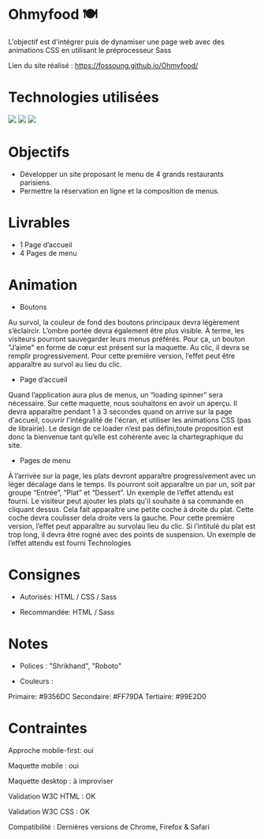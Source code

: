 
# Ohmyfood 🍽

 L'objectif est d'intégrer puis de dynamiser une page web avec des animations CSS en utilisant le préprocesseur Sass


Lien du site réalisé : https://fossoung.github.io/Ohmyfood/

# Technologies utilisées 

<img src="https://img.shields.io/badge/HTML5-E34F26?style=for-the-badge&logo=html5&logoColor=white" /> <img src="https://img.shields.io/badge/CSS3-1572B6?style=for-the-badge&logo=css3&logoColor=white" /> <img src="https://img.shields.io/badge/Sass-CC6699?style=for-the-badge&logo=sass&logoColor=white" /> 

# Objectifs

- Développer un site proposant le menu de 4 grands restaurants parisiens.
- Permettre la réservation en ligne et la composition de menus.

# Livrables

- 1 Page d’accueil
- 4 Pages de menu

# Animation

- Boutons

Au survol, la couleur de fond des boutons principaux devra légèrement s’éclaircir. L’ombre portée devra également être plus visible.
À terme, les visiteurs pourront sauvegarder leurs menus préférés. Pour ça, un bouton "J’aime" en forme de cœur est présent sur la maquette. Au clic, il devra se remplir progressivement. Pour cette première version, l’effet peut être apparaître au survol au lieu du clic.

- Page d’accueil

Quand l’application aura plus de menus, un “loading spinner” sera nécessaire. Sur cette maquette, nous souhaitons en avoir un aperçu. Il devra apparaître pendant 1 à 3 secondes quand on arrive sur la page d'accueil, couvrir l'intégralité de l'écran, et utiliser les animations CSS (pas de librairie). Le design de ce loader n’est pas défini,toute proposition est donc la bienvenue tant qu’elle est cohérente avec la chartegraphique du site.

- Pages de menu

À l’arrivée sur la page, les plats devront apparaître progressivement avec un léger décalage dans le temps. Ils pourront soit apparaître un par un, soit par groupe “Entrée”, “Plat” et “Dessert”. Un exemple de l’effet attendu est fourni.
Le visiteur peut ajouter les plats qu'il souhaite à sa commande en cliquant dessus. Cela fait apparaître une petite coche à droite du plat. Cette coche devra coulisser dela droite vers la gauche. Pour cette première version, l’effet peut apparaître au survolau lieu du clic. Si l’intitulé du plat est trop long, il devra être rogné avec des points de suspension. Un exemple de l’effet attendu est fourni
Technologies

# Consignes 

- Autorisés: HTML / CSS / Sass

- Recommandée: HTML / Sass

# Notes

- Polices : "Shrikhand", "Roboto"

- Couleurs :

Primaire: #9356DC
Secondaire: #FF79DA
Tertiaire: #99E2D0

# Contraintes

Approche mobile-first: oui

Maquette mobile : oui

Maquette desktop : à improviser

Validation W3C HTML : OK

Validation W3C CSS : OK

Compatibilité : Dernières versions de Chrome, Firefox & Safari
